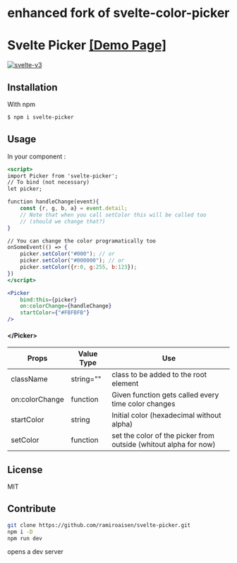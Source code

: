 # enhanced fork of svelte-color-picker

# Svelte Picker [\[Demo Page\]](https://ramiroaisen.github.io/svelte-picker)
 [![svelte-v3](https://img.shields.io/badge/svelte-v3-blueviolet.svg)](https://svelte.dev)
## Installation

With npm
```sh
$ npm i svelte-picker
```

## Usage
In your component :
```jsx
<script>
import Picker from 'svelte-picker';
// To bind (not necessary)
let picker;

function handleChange(event){
	const {r, g, b, a} = event.detail;
	// Note that when you call setColor this will be called too
	// (should we change that?)
}

// You can change the color programatically too
onSomeEvent(() => {
	picker.setColor("#000"); // or
	picker.setColor("#000000"); // or
	picker.setColor({r:0, g:255, b:123});
})
</script>

<Picker
	bind:this={picker}
	on:colorChange={handleChange}
	startColor={"#FBFBFB"}
/>
```

#### \</Picker>
| Props | Value Type | Use |
| ------ | ------ | ------ |
| className | string="" | class to be added to the root element |
| on:colorChange | function | Given function gets called every time color changes |
| startColor | string | Initial color (hexadecimal without alpha) |
| setColor | function | set the color of the picker from outside (whitout alpha for now) |

License
----

MIT


Contribute
----
```sh
git clone https://github.com/ramiroaisen/svelte-picker.git
npm i -D
npm run dev
```
opens a dev server
